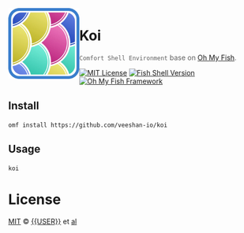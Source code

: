 <img src="logo.webp" align="left" width="144px" height="144px"/>

# Koi

> `Comfort Shell Environment` base on [Oh My Fish][omf-link].

[![MIT License](https://img.shields.io/badge/license-MPL2.0-007EC7.svg?style=flat-square)](/LICENSE)
[![Fish Shell Version](https://img.shields.io/badge/fish-v3.0.2-007EC7.svg?style=flat-square)](https://fishshell.com)
[![Oh My Fish Framework](https://img.shields.io/badge/Oh%20My%20Fish-Framework-007EC7.svg?style=flat-square)](https://www.github.com/oh-my-fish/oh-my-fish)

## Install

```fish
omf install https://github.com/veeshan-io/koi
```

## Usage

```fish
koi
```

# License

[MIT][mit] © [{{USER}}][author] et [al][contributors]

[mit]:            https://opensource.org/licenses/MIT
[author]:         https://github.com/{{USER}}
[contributors]:   https://github.com/{{USER}}/plugin-koi/graphs/contributors
[omf-link]:       https://www.github.com/oh-my-fish/oh-my-fish

[license-badge]:  https://img.shields.io/badge/license-MIT-007EC7.svg?style=flat-square
